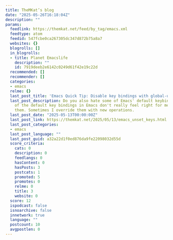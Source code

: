 ```yaml
---
title: TheMKat’s blog
date: "2025-05-26T16:18:04Z"
description: ""
params:
  feedlink: https://themkat.net/feed/by_tag/emacs.xml
  feedtype: atom
  feedid: 547fcbe0ca267305dc347d872b75a8a7
  websites: {}
  blogrolls: []
  in_blogrolls:
  - title: Planet Emacslife
    description: ""
    id: 7919deeb2e6142c0249d61f42e19c22d
  recommended: []
  recommender: []
  categories:
  - emacs
  relme: {}
  last_post_title: 'Emacs Quick Tip: Disable key bindings with global-unset-key'
  last_post_description: Do you also hate some of Emacs' default keybindings? Some
    of the default key bindings in Emacs don't really feel right for me, so I unset/remove
    them. Sometimes I override them with new operations.
  last_post_date: "2025-05-13T00:00:00Z"
  last_post_link: https://themkat.net/2025/05/13/emacs_unset_keys.html
  last_post_categories:
  - emacs
  last_post_language: ""
  last_post_guid: a32a22d1f0ed876da9fe22098032d55d
  score_criteria:
    cats: 0
    description: 0
    feedlangs: 0
    hasContent: 0
    hasPosts: 3
    postcats: 1
    promoted: 5
    promotes: 0
    relme: 0
    title: 3
    website: 0
  score: 12
  ispodcast: false
  isnoarchive: false
  innetwork: true
  language: ""
  postcount: 10
  avgpostlen: 0
---
```

